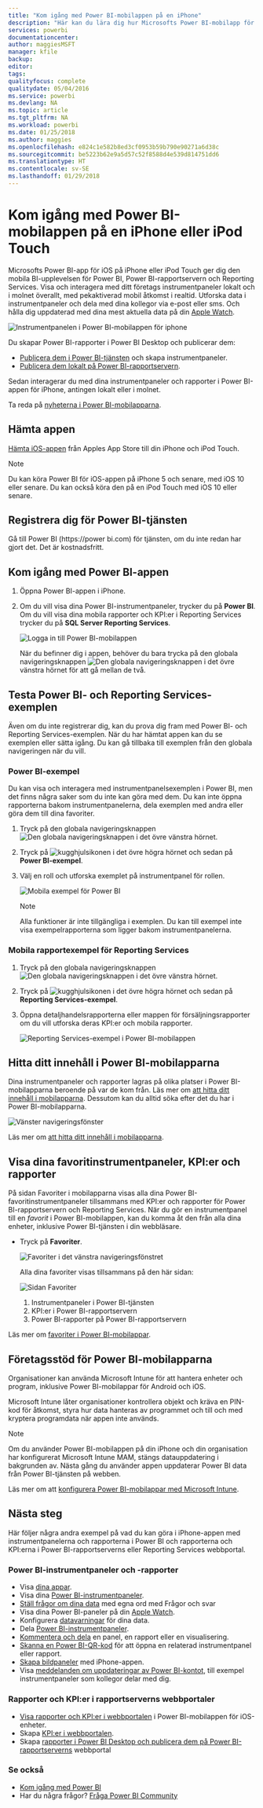```yaml
---
title: "Kom igång med Power BI-mobilappen på en iPhone"
description: "Här kan du lära dig hur Microsofts Power BI-mobilapp för iOS på iPhone ger dig tillgång till Power BI i fickan med mobil åtkomst till företagsinformation både lokalt och i molnet."
services: powerbi
documentationcenter: 
author: maggiesMSFT
manager: kfile
backup: 
editor: 
tags: 
qualityfocus: complete
qualitydate: 05/04/2016
ms.service: powerbi
ms.devlang: NA
ms.topic: article
ms.tgt_pltfrm: NA
ms.workload: powerbi
ms.date: 01/25/2018
ms.author: maggies
ms.openlocfilehash: e824c1e582b8ed3cf0953b59b790e90271a6d38c
ms.sourcegitcommit: be5223b62e9a5d57c52f8588d4e539d814751dd6
ms.translationtype: HT
ms.contentlocale: sv-SE
ms.lasthandoff: 01/29/2018
---
```

# <a name="get-started-with-the-power-bi-mobile-app-on-an-iphone-or-ipod-touch"></a>Kom igång med Power BI-mobilappen på en iPhone eller iPod Touch
Microsofts Power BI-app för iOS på iPhone eller iPod Touch ger dig den mobila BI-upplevelsen för Power BI, Power BI-rapportservern och Reporting Services. Visa och interagera med ditt företags instrumentpaneler lokalt och i molnet överallt, med pekaktiverad mobil åtkomst i realtid. Utforska data i instrumentpaneler och dela med dina kollegor via e-post eller sms. Och hålla dig uppdaterad med dina mest aktuella data på din [Apple Watch](mobile-apple-watch.md).  

![Instrumentpanelen i Power BI-mobilappen för iphone](media/mobile-iphone-app-get-started/power-bi-mobile-get-started-dash.png)

Du skapar Power BI-rapporter i Power BI Desktop och publicerar dem:

* [Publicera dem i Power BI-tjänsten](service-get-started.md) och skapa instrumentpaneler.
* [Publicera dem lokalt på Power BI-rapportservern](report-server/quickstart-create-powerbi-report.md).

Sedan interagerar du med dina instrumentpaneler och rapporter i Power BI-appen för iPhone, antingen lokalt eller i molnet.

Ta reda på [nyheterna i Power BI-mobilapparna](mobile-whats-new-in-the-mobile-apps.md).

## <a name="download-the-app"></a>Hämta appen
[Hämta iOS-appen](http://go.microsoft.com/fwlink/?LinkId=522062 "Hämta iPhone-appen") från Apples App Store till din iPhone och iPod Touch.

> [!NOTE]
> Du kan köra Power BI för iOS-appen på iPhone 5 och senare, med iOS 10 eller senare. Du kan också köra den på en iPod Touch med iOS 10 eller senare.
> 
> 

## <a name="sign-up-for-the-power-bi-service"></a>Registrera dig för Power BI-tjänsten
Gå till Power BI (https://power bi.com) för tjänsten, om du inte redan har gjort det. Det är kostnadsfritt.

## <a name="get-started-with-the-power-bi-app"></a>Kom igång med Power BI-appen
1. Öppna Power BI-appen i iPhone.
2. Om du vill visa dina Power BI-instrumentpaneler, trycker du på **Power BI**.  
   Om du vill visa dina mobila rapporter och KPI:er i Reporting Services trycker du på **SQL Server Reporting Services**.
   
   ![Logga in till Power BI-mobilappen](media/mobile-iphone-app-get-started/power-bi-connect-to-login.png)
   
   När du befinner dig i appen, behöver du bara trycka på den globala navigeringsknappen ![Den globala navigeringsknappen](media/mobile-iphone-app-get-started/power-bi-iphone-global-nav-button.png) i det övre vänstra hörnet för att gå mellan de två. 

## <a name="try-the-power-bi-and-reporting-services-samples"></a>Testa Power BI- och Reporting Services-exemplen
Även om du inte registrerar dig, kan du prova dig fram med Power BI- och Reporting Services-exemplen. När du har hämtat appen kan du se exemplen eller sätta igång. Du kan gå tillbaka till exemplen från den globala navigeringen när du vill.

### <a name="power-bi-samples"></a>Power BI-exempel
Du kan visa och interagera med instrumentpanelsexemplen i Power BI, men det finns några saker som du inte kan göra med dem. Du kan inte öppna rapporterna bakom instrumentpanelerna, dela exemplen med andra eller göra dem till dina favoriter.

1. Tryck på den globala navigeringsknappen ![Den globala navigeringsknappen](media/mobile-iphone-app-get-started/power-bi-iphone-global-nav-button.png) i det övre vänstra hörnet.
2. Tryck på ![kugghjulsikonen](media/mobile-iphone-app-get-started/power-bi-ios-gear-icon.png) i det övre högra hörnet och sedan på **Power BI-exempel**.
3. Välj en roll och utforska exemplet på instrumentpanel för rollen.  
   
   ![Mobila exempel för Power BI](media/mobile-iphone-app-get-started/power-bi-iphone-powerbi-samples.png)
   
   > [!NOTE]
   > Alla funktioner är inte tillgängliga i exemplen. Du kan till exempel inte visa exempelrapporterna som ligger bakom instrumentpanelerna. 
   > 
   > 

### <a name="reporting-services-mobile-report-samples"></a>Mobila rapportexempel för Reporting Services
1. Tryck på den globala navigeringsknappen ![Den globala navigeringsknappen](media/mobile-iphone-app-get-started/power-bi-iphone-global-nav-button.png) i det övre vänstra hörnet.
2. Tryck på ![kugghjulsikonen](media/mobile-iphone-app-get-started/power-bi-ios-gear-icon.png) i det övre högra hörnet och sedan på **Reporting Services-exempel**.
3. Öppna detaljhandelsrapporterna eller mappen för försäljningsrapporter om du vill utforska deras KPI:er och mobila rapporter.
   
   ![Reporting Services-exempel i Power BI-mobilappen](media/mobile-iphone-app-get-started/power-bi-iphone-ssrs-samples.png)

## <a name="find-your-content-in-the-power-bi-mobile-apps"></a>Hitta ditt innehåll i Power BI-mobilapparna
Dina instrumentpaneler och rapporter lagras på olika platser i Power BI-mobilapparna beroende på var de kom från. Läs mer om [att hitta ditt innehåll i mobilapparna](mobile-apps-find-content-mobile-devices.md). Dessutom kan du alltid söka efter det du har i Power BI-mobilapparna. 

![Vänster navigeringsfönster](media/mobile-iphone-app-get-started/power-bi-iphone-left-nav.png)

Läs mer om [att hitta ditt innehåll i mobilapparna](mobile-apps-find-content-mobile-devices.md).

## <a name="view-your-favorite-dashboards-kpis-and-reports"></a>Visa dina favoritinstrumentpaneler, KPI:er och rapporter
På sidan Favoriter i mobilapparna visas alla dina Power BI-favoritinstrumentpaneler tillsammans med KPI:er och rapporter för Power BI-rapportservern och Reporting Services. När du gör en instrumentpanel till en *favorit* i Power BI-mobilappen, kan du komma åt den från alla dina enheter, inklusive Power BI-tjänsten i din webbläsare. 

* Tryck på **Favoriter**.
  
   ![Favoriter i det vänstra navigeringsfönstret](media/mobile-iphone-app-get-started/power-bi-iphone-favorites-nav.png)
  
   Alla dina favoriter visas tillsammans på den här sidan:
  
   ![Sidan Favoriter](media/mobile-iphone-app-get-started/power-bi-iphone-faves-report-server-number-callouts.png)
  
  1. Instrumentpaneler i Power BI-tjänsten
  2. KPI:er i Power BI-rapportservern
  3. Power BI-rapporter på Power BI-rapportservern

Läs mer om [favoriter i Power BI-mobilappar](mobile-apps-favorites.md).

## <a name="enterprise-support-for-the-power-bi-mobile-apps"></a>Företagsstöd för Power BI-mobilapparna
Organisationer kan använda Microsoft Intune för att hantera enheter och program, inklusive Power BI-mobilappar för Android och iOS.

Microsoft Intune låter organisationer kontrollera objekt och kräva en PIN-kod för åtkomst, styra hur data hanteras av programmet och till och med kryptera programdata när appen inte används.

> [!NOTE]
> Om du använder Power BI-mobilappen på din iPhone och din organisation har konfigurerat Microsoft Intune MAM, stängs datauppdatering i bakgrunden av. Nästa gång du använder appen uppdaterar Power BI data från Power BI-tjänsten på webben.
> 
> 

Läs mer om att [konfigurera Power BI-mobilappar med Microsoft Intune](service-admin-mobile-intune.md). 

## <a name="next-steps"></a>Nästa steg
Här följer några andra exempel på vad du kan göra i iPhone-appen med instrumentpanelerna och rapporterna i Power BI och rapporterna och KPI:erna i Power BI-rapportserverns eller Reporting Services webbportal.

### <a name="power-bi-dashboards-and-reports"></a>Power BI-instrumentpaneler och -rapporter
* Visa [dina appar](service-install-use-apps.md).
* Visa dina [Power BI-instrumentpaneler](mobile-apps-view-dashboard.md).
* [Ställ frågor om dina data](mobile-apps-ios-qna.md) med egna ord med Frågor och svar
* Visa dina Power BI-paneler på din [Apple Watch](mobile-apple-watch.md).
* Konfigurera [datavarningar](mobile-set-data-alerts-in-the-mobile-apps.md) för dina data.
* Dela [Power BI-instrumentpaneler](mobile-share-dashboard-from-the-mobile-apps.md).
* [Kommentera och dela](mobile-annotate-and-share-a-tile-from-the-mobile-apps.md) en panel, en rapport eller en visualisering.
* [Skanna en Power BI-QR-kod](mobile-apps-qr-code.md) för att öppna en relaterad instrumentpanel eller rapport.
* [Skapa bildpaneler](mobile-iphone-app-get-started.md) med iPhone-appen.
* Visa [meddelanden om uppdateringar av Power BI-kontot](mobile-apps-notification-center.md), till exempel instrumentpaneler som kollegor delar med dig.

### <a name="reports-and-kpis-on-the-report-server-web-portals"></a>Rapporter och KPI:er i rapportserverns webbportaler
* [Visa rapporter och KPI:er i webbportalen](mobile-app-ssrs-kpis-mobile-on-premises-reports.md) i Power BI-mobilappen för iOS-enheter.
* Skapa [KPI:er i webbportalen](https://docs.microsoft.com/sql/reporting-services/working-with-kpis-in-reporting-services).
* Skapa [rapporter i Power BI Desktop och publicera dem på Power BI-rapportserverns](report-server/quickstart-create-powerbi-report.md) webbportal

### <a name="see-also"></a>Se också
* [Kom igång med Power BI](service-get-started.md)
* Har du några frågor? [Fråga Power BI Community](http://community.powerbi.com/)

